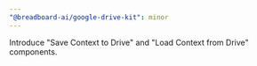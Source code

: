 ```yaml
---
"@breadboard-ai/google-drive-kit": minor
---
```


Introduce "Save Context to Drive" and "Load Context from Drive" components.
